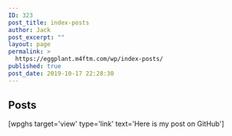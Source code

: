```yaml
---
ID: 323
post_title: index-posts
author: Jack
post_excerpt: ""
layout: page
permalink: >
  https://eggplant.m4ftm.com/wp/index-posts/
published: true
post_date: 2019-10-17 22:28:30
---
```

<!-- wp:heading -->

## Posts

<!-- /wp:heading -->

<!-- wp:shortcode --> [wpghs target='view' type='link' text='Here is my post on GitHub'] 

<!-- /wp:shortcode -->

<!-- wp:latest-posts {"postsToShow":100,"displayPostDate":true,"order":"asc","orderBy":"title"} /-->